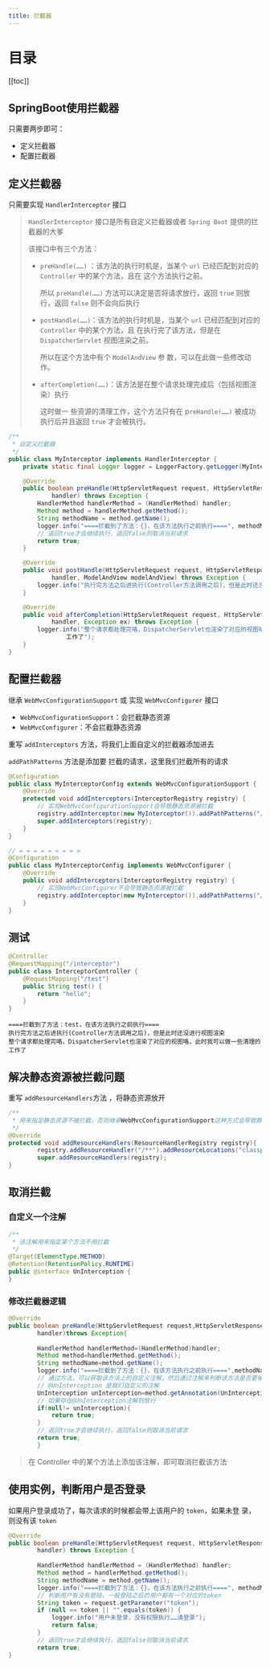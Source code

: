 ```yaml
---
title: 拦截器
---
```

# 目录

[[toc]]

## SpringBoot使用拦截器

只需要两步即可：

- 定义拦截器
- 配置拦截器

## 定义拦截器

只需要实现 `HandlerInterceptor` 接口

> `HandlerInterceptor` 接口是所有自定义拦截器或者 `Spring Boot` 提供的拦截器的大爹
>
> 该接口中有三个方法： 
>
> - `preHandle(……)` ：该方法的执行时机是，当某个 `url` 已经匹配到对应的 `Controller` 中的某个方法，且在 这个方法执行之前。
>
>   所以 `preHandle(……)` 方法可以决定是否将请求放行，返回 `true` 则放行，返回 `false` 则不会向后执行
>
> - `postHandle(……)`：该方法的执行时机是，当某个 `url` 已经匹配到对应的 `Controller` 中的某个方法，且 在执行完了该方法，但是在 `DispatcherServlet` 视图渲染之前。
>
>   所以在这个方法中有个 `ModelAndView` 参 数，可以在此做一些修改动作。
>
> - `afterCompletion(……)`：该方法是在整个请求处理完成后（包括视图渲染）执行
>
>   这时做一 些资源的清理工作，这个方法只有在 p`reHandle(……)` 被成功执行后并且返回 `true` 才会被执行。

~~~java
/**
 * 自定义拦截器
 */
public class MyInterceptor implements HandlerInterceptor {
    private static final Logger logger = LoggerFactory.getLogger(MyInterceptor.class);

    @Override
    public boolean preHandle(HttpServletRequest request, HttpServletResponse response, Object
            handler) throws Exception {
        HandlerMethod handlerMethod = (HandlerMethod) handler;
        Method method = handlerMethod.getMethod();
        String methodName = method.getName();
        logger.info("====拦截到了方法：{}，在该方法执行之前执行====", methodName);
		// 返回true才会继续执行，返回false则取消当前请求
        return true;
    }

    @Override
    public void postHandle(HttpServletRequest request, HttpServletResponse response, Object
            handler, ModelAndView modelAndView) throws Exception {
        logger.info("执行完方法之后进执行(Controller方法调用之后)，但是此时还没进行视图渲染");
    }

    @Override
    public void afterCompletion(HttpServletRequest request, HttpServletResponse response, Object
            handler, Exception ex) throws Exception {
        logger.info("整个请求都处理完咯，DispatcherServlet也渲染了对应的视图咯，此时我可以做一些清理的
                工作了");
    }
}
~~~

## 配置拦截器

继承 `WebMvcConfigurationSupport` 或 实现 `WebMvcConfigurer` 接口

- `WebMvcConfigurationSupport`：会拦截静态资源
- `WebMvcConfigurer`：不会拦截静态资源

重写 `addInterceptors` 方法，将我们上面自定义的拦截器添加进去

`addPathPatterns` 方法是添加要 拦截的请求，这里我们拦截所有的请求

~~~java
@Configuration
public class MyInterceptorConfig extends WebMvcConfigurationSupport {
    @Override
    protected void addInterceptors(InterceptorRegistry registry) {
        // 实现WebMvcConfigurationSupport会导致静态资源被拦截
        registry.addInterceptor(new MyInterceptor()).addPathPatterns("/**");
        super.addInterceptors(registry);
    }
}

// = = = = = = = = = 
@Configuration
public class MyInterceptorConfig implements WebMvcConfigurer {
    @Override
    public void addInterceptors(InterceptorRegistry registry) {
		// 实现WebMvcConfigurer不会导致静态资源被拦截
        registry.addInterceptor(new MyInterceptor()).addPathPatterns("/**");
    }
}
~~~

## 测试

~~~java
@Controller
@RequestMapping("/interceptor")
public class InterceptorController {
    @RequestMapping("/test")
    public String test() {
        return "hello";
    }
}
~~~

~~~
====拦截到了方法：test，在该方法执行之前执行====
执行完方法之后进执行(Controller方法调用之后)，但是此时还没进行视图渲染
整个请求都处理完咯，DispatcherServlet也渲染了对应的视图咯，此时我可以做一些清理的工作了
~~~

## 解决静态资源被拦截问题

重写 `addResourceHandlers`方法 ，将静态资源放开

~~~java
/**
 * 用来指定静态资源不被拦截，否则继承WebMvcConfigurationSupport这种方式会导致静态资源无法直接访问
 */
@Override
protected void addResourceHandlers(ResourceHandlerRegistry registry){
        registry.addResourceHandler("/**").addResourceLocations("classpath:/static/");
        super.addResourceHandlers(registry);
}
~~~

## 取消拦截

### 自定义一个注解

~~~java
/**
 * 该注解用来指定某个方法不用拦截
 */
@Target(ElementType.METHOD)
@Retention(RetentionPolicy.RUNTIME)
public @interface UnInterception {
}
~~~

### 修改拦截器逻辑

~~~java
@Override
public boolean preHandle(HttpServletRequest request,HttpServletResponse response,Object
        handler)throws Exception{
    
        HandlerMethod handlerMethod=(HandlerMethod)handler;
        Method method=handlerMethod.getMethod();
        String methodName=method.getName();
        logger.info("====拦截到了方法：{}，在该方法执行之前执行====",methodName);
		// 通过方法，可以获取该方法上的自定义注解，然后通过注解来判断该方法是否要被拦截
		// @UnInterception 是我们自定义的注解
        UnInterception unInterception=method.getAnnotation(UnInterception.class);
        // 如果存在@UnInterception注解则放行
    	if(null!= unInterception){
        	return true;
        }
		// 返回true才会继续执行，返回false则取消当前请求
        return true;
        }
~~~

> 在 Controller 中的某个方法上添加该注解，即可取消拦截该方法

## 使用实例，判断用户是否登录

如果用户登录成功了，每次请求的时候都会带上该用户的 `token`，如果未登 录，则没有该 `token`

~~~java
@Override
public boolean preHandle(HttpServletRequest request, HttpServletResponse response, Object
        handler) throws Exception {
    
        HandlerMethod handlerMethod = (HandlerMethod) handler;
        Method method = handlerMethod.getMethod();
        String methodName = method.getName();
        logger.info("====拦截到了方法：{}，在该方法执行之前执行====", methodName);
		// 判断用户有没有登陆，一般登陆之后的用户都有一个对应的token
        String token = request.getParameter("token");
        if (null == token || "".equals(token)) {
        	logger.info("用户未登录，没有权限执行……请登录");
        	return false;
        }
		// 返回true才会继续执行，返回false则取消当前请求
        return true;
}
~~~

